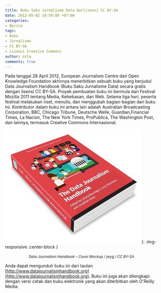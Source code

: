 ```yaml
---
title: Buku Saku Jurnalisme Data berlisensi CC BY-SA
date: 2012-05-02 19:59:00 +07:00
categories:
- Berita
tags:
- Buku
- Jurnalisme
- CC BY-SA
- Lisensi Creative Commons
author: nita
comments: true
---
```


Pada tanggal 28 April 2012, European Journalism Centre dan Open Knowledge Foundation akhirnya menerbitkan sebuah buku yang berjudul Data Journalism Handbook (Buku Saku Jurnalisme Data) secara gratis dengan lisensi CC BY-SA. Proyek pembuatan buku ini bermula dari Festival Mozilla 2011 tentang Media, Kebebasan, dan Web. Selama tiga hari, peserta festival melakukan riset, menulis, dan menggubah bagian-bagian dari buku ini. Kontributor dalam buku ini antara lain adalah Australian Broadcasting Corporation, BBC, Chicago Tribune, Deutsche Welle, Guardian,Financial Times, La Nacion, The New York Times, ProPublica, The Washington Post, dan lainnya, termasuk Creative Commons Internasional.

![data-journalism-handbook.jpg](/uploads/data-journalism-handbook.jpg){: .img-responsive .center-block }<center><small><i>Data Journalism Handbook – Cover Mockup / jwyg / CC BY-SA</i></small></center>

Anda dapat mengunduh buku ini dari tautan [http://www.datajournalismhandbook.org](http://www.datajournalismhandbook.org). Buku ini juga akan dilengkapi dengan versi cetak dan buku elektronik yang akan diterbitkan oleh O'Reilly Media.
